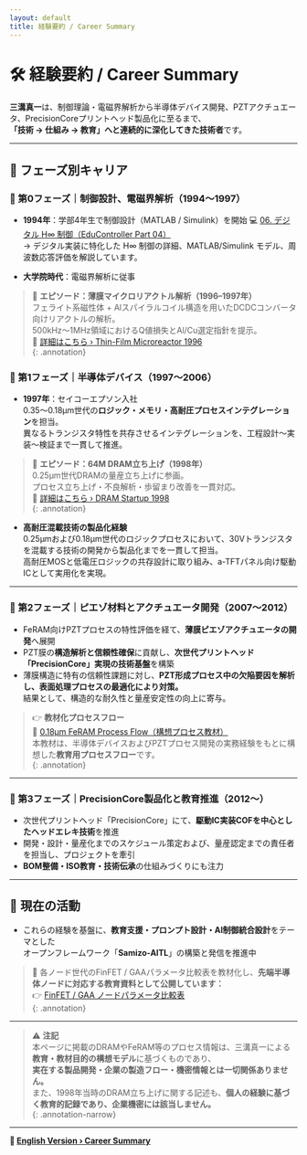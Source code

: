 ```yaml
---
layout: default 
title: 経験要約 / Career Summary
---
```


# 🛠️ 経験要約 / Career Summary

**三溝真一**は、制御理論・電磁界解析から半導体デバイス開発、PZTアクチュエータ、PrecisionCoreプリントヘッド製品化に至るまで、  
**「技術 → 仕組み → 教育」へと連続的に深化してきた技術者**です。

---

## 📘 フェーズ別キャリア

### 🔹 第0フェーズ｜制御設計、電磁界解析（1994〜1997）

- **1994年**：学部4年生で制御設計（MATLAB / Simulink）を開始
💻 [06. デジタル H∞ 制御（EduController Part 04）](https://samizo-aitl.github.io/EduController/part04_digital/theory/06_digital_hinf_control.html)  
→ デジタル実装に特化した H∞ 制御の詳細、MATLAB/Simulink モデル、周波数応答評価を解説しています。

- **大学院時代**：電磁界解析に従事

> 🧪 **エピソード：薄膜マイクロリアクトル解析（1996–1997年）**  
> フェライト系磁性体 + Alスパイラルコイル構造を用いたDCDCコンバータ向けリアクトルの解析。  
> 500kHz〜1MHz領域におけるQ値損失とAl/Cu選定指針を提示。  
> 🔗 [詳細はこちら › Thin-Film Microreactor 1996](https://samizo-aitl.github.io/Edusemi-Plus/archive/in1996/thinfilm_microreactor.html)  
{: .annotation}

### 🔹 第1フェーズ｜半導体デバイス（1997〜2006）

- **1997年**：セイコーエプソン入社  
  0.35〜0.18μm世代の**ロジック・メモリ・高耐圧プロセスインテグレーション**を担当。  
  異なるトランジスタ特性を共存させるインテグレーションを、工程設計〜実装〜検証まで一貫して推進。

> 🧩 **エピソード：64M DRAM立ち上げ（1998年）**  
> 0.25μm世代DRAMの量産立ち上げに参画。  
> プロセス立ち上げ・不良解析・歩留まり改善を一貫対応。  
> 🔗 [詳細はこちら › DRAM Startup 1998](https://samizo-aitl.github.io/Edusemi-Plus/archive/in1998/DRAM_Startup_64M_1998.html)  
{: .annotation}

- **高耐圧混載技術の製品化経験**  
  0.25μmおよび0.18μm世代のロジックプロセスにおいて、30Vトランジスタを混載する技術の開発から製品化までを一貫して担当。  
  高耐圧MOSと低電圧ロジックの共存設計に取り組み、a-TFTパネル向け駆動ICとして実用化を実現。

---

### 🔹 第2フェーズ｜ピエゾ材料とアクチュエータ開発（2007〜2012）

- FeRAM向けPZTプロセスの特性評価を経て、**薄膜ピエゾアクチュエータの開発**へ展開  
- PZT膜の**構造解析と信頼性確保**に貢献し、**次世代プリントヘッド「PrecisionCore」実現の技術基盤**を構築  
- 薄膜構造に特有の信頼性課題に対し、**PZT形成プロセス中の欠陥要因を解析し、表面処理プロセスの最適化により対策。**  
  結果として、構造的な耐久性と量産安定性の向上に寄与。

> 👉 **教材化プロセスフロー**  
> 📘 [0.18μm FeRAM Process Flow（構想プロセス教材）](https://samizo-aitl.github.io/Edusemi-v4x/d_chapter1_memory_technologies/doc_FeRAM/0.18um_FeRAM_ProcessFlow)  
> 本教材は、半導体デバイスおよびPZTプロセス開発の実務経験をもとに構想した**教育用プロセスフロー**です。  
{: .annotation}

---

### 🔹 第3フェーズ｜PrecisionCore製品化と教育推進（2012〜）

- 次世代プリントヘッド「PrecisionCore」にて、**駆動IC実装COFを中心としたヘッドエレキ技術**を推進  
- 開発・設計・量産化までのスケジュール策定および、量産認定までの責任者を担当し、プロジェクトを牽引  
- **BOM整備・ISO教育・技術伝承**の仕組みづくりにも注力

---

## 🎯 現在の活動

- これらの経験を基盤に、**教育支援・プロンプト設計・AI制御統合設計**をテーマとした  
  オープンフレームワーク「**Samizo-AITL**」の構築と発信を推進中

> 📌 各ノード世代のFinFET / GAAパラメータ比較表を教材化し、**先端半導体ノードに対応する教育資料として公開しています：**  
> 👉 [FinFET / GAA ノードパラメータ比較表](https://samizo-aitl.github.io/Edusemi-v4x/f_chapter1_finfet_gaa/appendixf1_05_node_params)  
{: .annotation}

---

> ⚠️ **注記**  
> 本ページに掲載のDRAMやFeRAM等のプロセス情報は、三溝真一による**教育・教材目的の構想モデル**に基づくものであり、  
> **実在する製品開発・企業の製造フロー・機密情報とは一切関係ありません。**  
> また、1998年当時のDRAM立ち上げに関する記述も、**個人の経験に基づく教育的記録であり、企業機密には該当しません。**  
{: .annotation-narrow}

---

**🔗 [English Version › Career Summary](./career-summary_en.md)**

